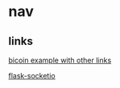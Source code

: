 # nav

## links
[bicoin example with other links](https://medium.com/the-research-nest/how-to-log-data-in-real-time-on-a-web-page-using-flask-socketio-in-python-fb55f9dad100)

[flask-socketio](https://flask-socketio.readthedocs.io/en/latest/)


